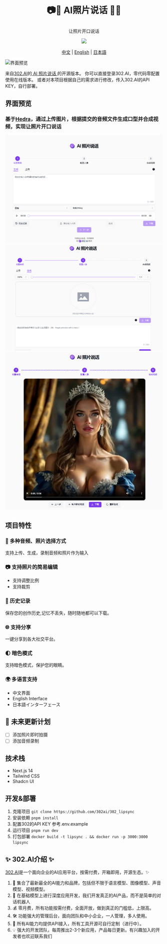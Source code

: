 # <p align="center">📷🤖 AI照片说话 🚀✨</p>

<p align="center">让照片开口说话</p>

<p align="center"><a href="https://302.ai/tools/lipsync/" target="blank"><img src="https://file.302ai.cn/gpt/imgs/github/302_badge.png" /></a></p >

<p align="center"><a href="README_zh.md">中文</a> | <a href="README.md">English</a> | <a href="README_ja.md">日本語</a></p>

![界面预览](docs/302_Talking_Photo_zh.png)

来自[302.AI](https://302.ai)的[ AI 照片说话 ](https://302.ai/tools/lipsync/)的开源版本。
你可以直接登录302.AI，零代码零配置使用在线版本。
或者对本项目根据自己的需求进行修改，传入302.AI的API KEY，自行部署。

## 界面预览

### 基于<a href="https://doc.302.ai/api-226162518">Hedra</a>，通过上传图片，根据提交的音频文件生成口型并合成视频，实现让照片开口说话

![界面预览](docs/pic-1.png)
![界面预览](docs/pic-2.png)
![界面预览](docs/pic-3.png)

## 项目特性

### 📝 多种音频、照片选择方式

支持上传、生成，录制音频和照片作为输入

### 📷 支持照片的简易编辑

- 支持调整比例
- 支持裁剪

### 📜 历史记录

保存您的创作历史,记忆不丢失，随时随地都可以下载。

### 🌐 支持分享

一键分享到各大社交平台。

### 🌓 暗色模式

支持暗色模式，保护您的眼睛。

### 🌍 多语言支持

- 中文界面
- English Interface
- 日本語インターフェース

## 🚩 未来更新计划

- [ ] 添加照片即时拍摄
- [ ] 添加音频录制

## 技术栈

- Next.js 14
- Tailwind CSS
- Shadcn UI

## 开发&部署

1. 克隆项目 `git clone https://github.com/302ai/302_lipsync`
2. 安装依赖 `pnpm install`
3. 配置302的API KEY 参考.env.example
4. 运行项目 `pnpm run dev`
5. 打包部署 `docker build -t lipsync . && docker run -p 3000:3000 lipsync`

## ✨ 302.AI介绍 ✨

[302.AI](https://302.ai)是一个面向企业的AI应用平台，按需付费，开箱即用，开源生态。✨

1. 🧠 集合了最新最全的AI能力和品牌，包括但不限于语言模型、图像模型、声音模型、视频模型。
2. 🚀 在基础模型上进行深度应用开发，我们开发真正的AI产品，而不是简单的对话机器人
3. 💰 零月费，所有功能按需付费，全面开放，做到真正的门槛低，上限高。
4. 🛠 功能强大的管理后台，面向团队和中小企业，一人管理，多人使用。
5. 🔗 所有AI能力均提供API接入，所有工具开源可自行定制（进行中）。
6. 💡 强大的开发团队，每周推出2-3个新应用，产品每日更新。有兴趣加入的开发者也欢迎联系我们
